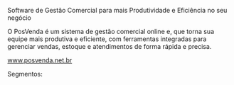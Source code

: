 Software de Gestão Comercial para mais Produtividade e Eficiência no seu negócio

O PosVenda é um sistema de gestão comercial online e, que torna sua equipe mais produtiva e eficiente, com ferramentas integradas para gerenciar vendas, estoque e atendimentos de forma rápida e precisa.

www.posvenda.net.br

Segmentos:




